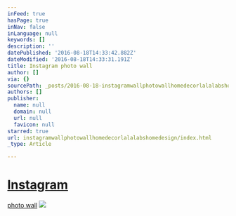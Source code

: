 ```yaml
---
inFeed: true
hasPage: true
inNav: false
inLanguage: null
keywords: []
description: ''
datePublished: '2016-08-18T14:33:42.882Z'
dateModified: '2016-08-18T14:33:31.191Z'
title: Instagram photo wall
author: []
via: {}
sourcePath: _posts/2016-08-18-instagramwallphotowallhomedecorlalalabshomedesign.md
authors: []
publisher:
  name: null
  domain: null
  url: null
  favicon: null
starred: true
url: instagramwallphotowallhomedecorlalalabshomedesign/index.html
_type: Article

---
```

# [Instagram][0]  
[photo wall][1]
![](https://the-grid-user-content.s3-us-west-2.amazonaws.com/00b04a8f-6648-4845-bd38-373db656024c.jpg)

[0]: https://www.instagram.com/explore/tags/instagram/
[1]: https://www.instagram.com/explore/tags/photowall/